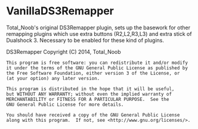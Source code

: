 # VanillaDS3Remapper
Total_Noob's original DS3Remapper plugin, sets up the basework for other remapping plugins which use extra buttons (R2,L2,R3,L3) and extra stick of Dualshock 3. Necessary to be enabled for these kind of plugins.

  DS3Remapper
	Copyright (C) 2014, Total_Noob

	This program is free software: you can redistribute it and/or modify
	it under the terms of the GNU General Public License as published by
	the Free Software Foundation, either version 3 of the License, or
	(at your option) any later version.

	This program is distributed in the hope that it will be useful,
	but WITHOUT ANY WARRANTY; without even the implied warranty of
	MERCHANTABILITY or FITNESS FOR A PARTICULAR PURPOSE.  See the
	GNU General Public License for more details.

	You should have received a copy of the GNU General Public License
	along with this program.  If not, see <http://www.gnu.org/licenses/>.
